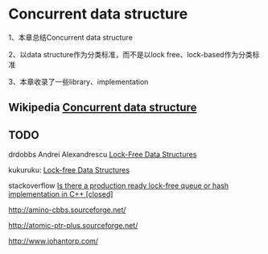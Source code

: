 # Concurrent data structure

1、本章总结Concurrent data structure

2、以data structure作为分类标准，而不是以lock free、lock-based作为分类标准

3、本章收录了一些library、implementation

## Wikipedia [Concurrent data structure](https://infogalactic.com/info/Concurrent_data_structure)





## TODO

drdobbs Andrei Alexandrescu [Lock-Free Data Structures](https://www.drdobbs.com/lock-free-data-structures/184401865)

kukuruku: [Lock-free Data Structures](https://kukuruku.co/post/lock-free-data-structures-introduction/)

stackoverflow [Is there a production ready lock-free queue or hash implementation in C++ [closed]](https://stackoverflow.com/questions/1164023/is-there-a-production-ready-lock-free-queue-or-hash-implementation-in-c)





http://amino-cbbs.sourceforge.net/



http://atomic-ptr-plus.sourceforge.net/

http://www.johantorp.com/


